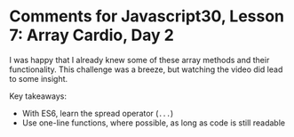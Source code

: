 # Comments for Javascript30, Lesson 7: Array Cardio, Day 2

I was happy that I already knew some of these array methods and their functionality. This challenge was a breeze, but watching the video did lead to some insight.

Key takeaways:
- With ES6, learn the spread operator (`...`)
- Use one-line functions, where possible, as long as code is still readable
